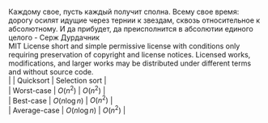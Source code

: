 Каждому свое, пусть каждый получит сполна. Всему свое время: дорогу осилят идущие через тернии к звездам, сквозь относительное к абсолютному. И да прибудет, да преисполнится в абсолютии единого целого - Серж Дурдачник  
MIT License short and simple permissive license with conditions only requiring preservation of copyright and license notices. Licensed works, modifications, and larger works may be distributed under different terms and without source code.  
|              | Quicksort     | Selection sort |  
| Worst-case   | $O(n^2)$      | $O(n^2)$       |  
| Best-case    | $O(n\log{n})$ | $O(n^2)$       |  
| Average-case | $O(n\log{n})$ | $O(n^2)$       |  